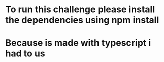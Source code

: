 # To run this challenge please install the dependencies using npm install
# Because is made with typescript i had to us